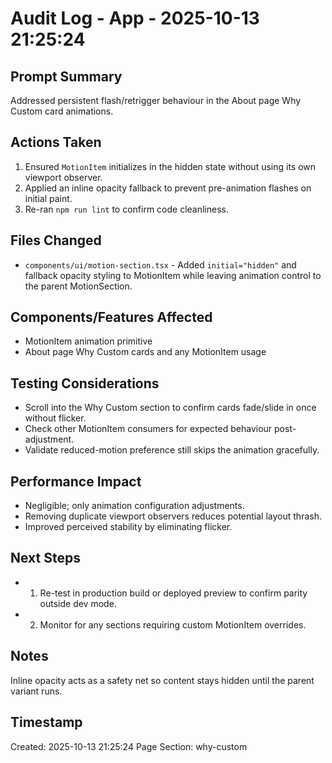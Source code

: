 # Audit Log - App - 2025-10-13 21:25:24

## Prompt Summary

Addressed persistent flash/retrigger behaviour in the About page Why Custom card animations.

## Actions Taken

1. Ensured `MotionItem` initializes in the hidden state without using its own viewport observer.
2. Applied an inline opacity fallback to prevent pre-animation flashes on initial paint.
3. Re-ran `npm run lint` to confirm code cleanliness.

## Files Changed

- `components/ui/motion-section.tsx` - Added `initial="hidden"` and fallback opacity styling to MotionItem while leaving animation control to the parent MotionSection.

## Components/Features Affected

- MotionItem animation primitive
- About page Why Custom cards and any MotionItem usage

## Testing Considerations

- Scroll into the Why Custom section to confirm cards fade/slide in once without flicker.
- Check other MotionItem consumers for expected behaviour post-adjustment.
- Validate reduced-motion preference still skips the animation gracefully.

## Performance Impact

- Negligible; only animation configuration adjustments.
- Removing duplicate viewport observers reduces potential layout thrash.
- Improved perceived stability by eliminating flicker.

## Next Steps

- 1. Re-test in production build or deployed preview to confirm parity outside dev mode.
- 2. Monitor for any sections requiring custom MotionItem overrides.

## Notes

Inline opacity acts as a safety net so content stays hidden until the parent variant runs.

## Timestamp

Created: 2025-10-13 21:25:24
Page Section: why-custom
